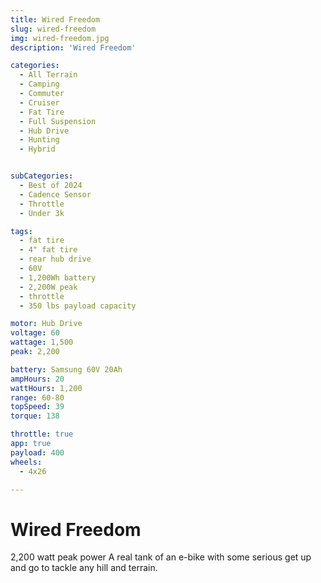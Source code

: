 ```yaml
---
title: Wired Freedom
slug: wired-freedom
img: wired-freedom.jpg
description: 'Wired Freedom'

categories:
  - All Terrain
  - Camping
  - Commuter
  - Cruiser
  - Fat Tire
  - Full Suspension
  - Hub Drive
  - Hunting
  - Hybrid


subCategories:
  - Best of 2024
  - Cadence Sensor
  - Throttle
  - Under 3k

tags:
  - fat tire
  - 4" fat tire
  - rear hub drive
  - 60V
  - 1,200Wh battery
  - 2,200W peak
  - throttle
  - 350 lbs payload capacity

motor: Hub Drive
voltage: 60
wattage: 1,500
peak: 2,200

battery: Samsung 60V 20Ah
ampHours: 20
wattHours: 1,200
range: 60-80
topSpeed: 39
torque: 138

throttle: true
app: true
payload: 400
wheels:
  - 4x26

---
```


# Wired Freedom

2,200 watt peak power
A real tank of an e-bike with some serious get up and go to tackle any hill and terrain.
